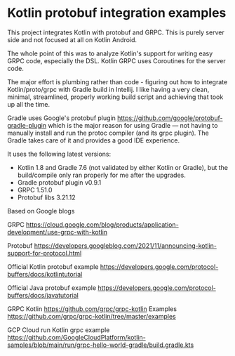 # Kotlin protobuf integration examples

This project integrates Kotlin with protobuf and GRPC. This is purely server side and not focused at all on Kotlin Android.

The whole point of this was to analyze Kotlin's support for writing easy GRPC code, especially the DSL. Kotlin GRPC uses
Coroutines for the server code.

The major effort is plumbing rather than code - figuring out how to integrate Kotlin/proto/grpc with Gradle build in Intellij.
I like having a very clean, minimal, streamlined, properly working build script and achieving that took up all the time.

Gradle uses Google's protobuf plugin https://github.com/google/protobuf-gradle-plugin which is the major reason 
for using Gradle — not having to manually install and run the protoc compiler (and its grpc plugin). The Gradle takes care
of it and provides a good IDE experience. 

It uses the following latest versions:
* Kotlin 1.8 and Gradle 7.6 (not validated by either Kotlin or Gradle), but the build/compile only ran properly for me after
the upgrades.
* Gradle protobuf plugin v0.9.1
* GRPC 1.51.0
* Protobuf libs 3.21.12

Based on Google blogs

GRPC https://cloud.google.com/blog/products/application-development/use-grpc-with-kotlin

Protobuf https://developers.googleblog.com/2021/11/announcing-kotlin-support-for-protocol.html

Official Kotlin protobuf example https://developers.google.com/protocol-buffers/docs/kotlintutorial

Official Java protobuf example https://developers.google.com/protocol-buffers/docs/javatutorial

GRPC Kotlin https://github.com/grpc/grpc-kotlin
Examples https://github.com/grpc/grpc-kotlin/tree/master/examples

GCP Cloud run Kotlin grpc example https://github.com/GoogleCloudPlatform/kotlin-samples/blob/main/run/grpc-hello-world-gradle/build.gradle.kts


